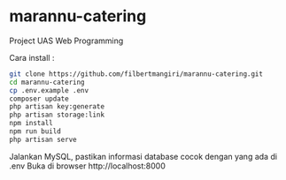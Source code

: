 # marannu-catering

Project UAS Web Programming

Cara install :

```bash
git clone https://github.com/filbertmangiri/marannu-catering.git
cd marannu-catering
cp .env.example .env
composer update
php artisan key:generate
php artisan storage:link
npm install
npm run build
php artisan serve
```

Jalankan MySQL, pastikan informasi database cocok dengan yang ada di .env
Buka di browser http://localhost:8000
